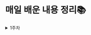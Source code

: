 # 매일 배운 내용 정리📚

<details>
<summary>1주차</summary>  

[7월 5일](https://github.com/MoonSanghee/TIL/blob/master/%EC%88%98%EC%97%85%20%EC%A0%95%EB%A6%AC/7%EC%9B%94%205%EC%9D%BC%20%EC%88%98%EC%97%85%20%EC%A0%95%EB%A6%AC.md)

[7월 6일](https://github.com/MoonSanghee/TIL/blob/master/%EC%88%98%EC%97%85%20%EC%A0%95%EB%A6%AC/7%EC%9B%94%206%EC%9D%BC%20%EC%88%98%EC%97%85%20%EC%A0%95%EB%A6%AC.md)

[7월 7일](https://github.com/MoonSanghee/TIL/blob/master/%EC%88%98%EC%97%85%20%EC%A0%95%EB%A6%AC/7%EC%9B%94%207%EC%9D%BC%20%EC%88%98%EC%97%85%20%EC%A0%95%EB%A6%AC.md)

[7월 8일 특강](https://github.com/MoonSanghee/TIL/blob/master/%EC%88%98%EC%97%85%20%EC%A0%95%EB%A6%AC/7%EC%9B%94%208%EC%9D%BC%20%ED%8A%B9%EA%B0%95.md)

[7월 11일](https://github.com/MoonSanghee/TIL/blob/master/%EC%88%98%EC%97%85%20%EC%A0%95%EB%A6%AC/7%EC%9B%94%2011%EC%9D%BC%20%EC%88%98%EC%97%85%20%EC%A0%95%EB%A6%AC.md)